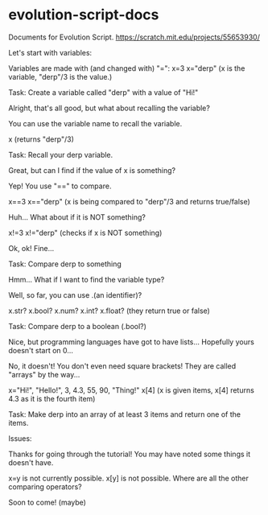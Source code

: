 # evolution-script-docs
Documents for Evolution Script. https://scratch.mit.edu/projects/55653930/

Let's start with variables:

Variables are made with (and changed with) "=":
x=3
x="derp"
(x is the variable, "derp"/3 is the value.)

Task: Create a variable called "derp" with a value of "Hi!"

Alright, that's all good, but what about recalling the variable?

You can use the variable name to recall the variable.

x
(returns "derp"/3)

Task: Recall your derp variable.

Great, but can I find if the value of x is something?

Yep! You use "==" to compare.

x==3
x=="derp"
(x is being compared to "derp"/3 and returns true/false)

Huh... What about if it is NOT something?

x!=3
x!="derp"
(checks if x is NOT something)

Ok, ok! Fine...

Task: Compare derp to something

Hmm... What if I want to find the variable type?

Well, so far, you can use .(an identifier)?

x.str?
x.bool?
x.num?
x.int?
x.float?
(they return true or false)

Task: Compare derp to a boolean (.bool?)

Nice, but programming languages have got to have lists... Hopefully yours doesn't start on 0...

No, it doesn't! You don't even need square brackets! They are called "arrays" by the way...

x="Hi!", "Hello!", 3, 4.3, 55, 90, "Thing!"
x[4]
(x is given items, x[4] returns 4.3 as it is the fourth item)

Task: Make derp into an array of at least 3 items and return one of the items.

Issues:

Thanks for going through the tutorial! You may have noted some things it doesn't have.

x=y is not currently possible.
x[y] is not possible.
Where are all the other comparing operators?

Soon to come! (maybe)


